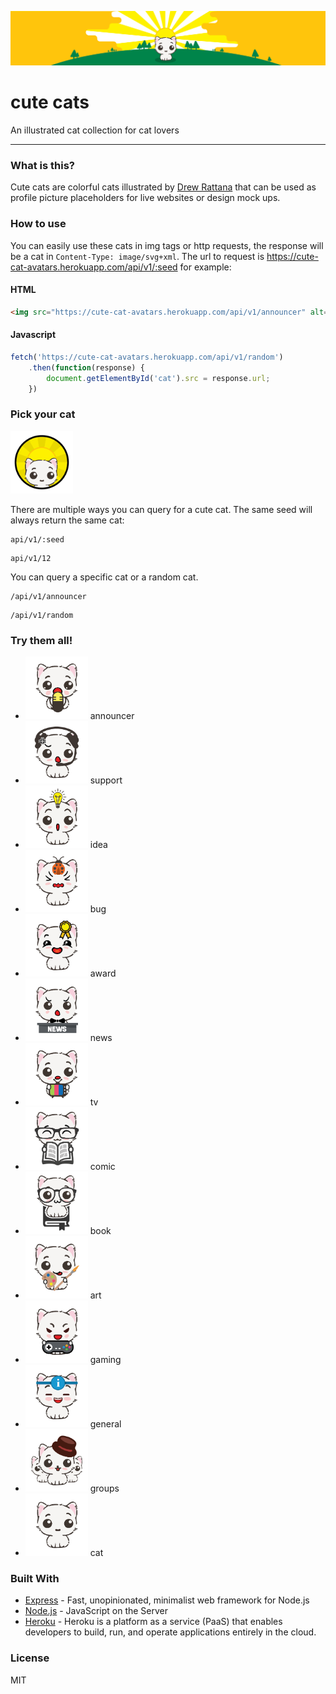 ![](https://raw.githubusercontent.com/Laosing/cute-cat-avatars/master/assets/png/banner.png)

# cute cats
An illustrated cat collection for cat lovers

---

### What is this?
Cute cats are colorful cats illustrated by [Drew Rattana](http://andrewrattana.com) that can be used as profile picture placeholders for live websites or design mock ups.

### How to use
You can easily use these cats in img tags or http requests, the response will be a cat in `Content-Type: image/svg+xml`. The url to request is https://cute-cat-avatars.herokuapp.com/api/v1/:seed for example:
#### HTML
```html
<img src="https://cute-cat-avatars.herokuapp.com/api/v1/announcer" alt="Cute announcer cat">
```
#### Javascript
```javascript
fetch('https://cute-cat-avatars.herokuapp.com/api/v1/random')
    .then(function(response) {
        document.getElementById('cat').src = response.url;
    })
```

### Pick your cat

<img src="https://raw.githubusercontent.com/Laosing/cute-cat-avatars/master/assets/png/logo.png" width="100" height="100">

There are multiple ways you can query for a cute cat.
The same seed will always return the same cat:
```
api/v1/:seed
```
```
api/v1/12
```
You can query a specific cat or a random cat.
```
/api/v1/announcer
```
```
/api/v1/random
```
### Try them all!
* <img src="https://raw.githubusercontent.com/Laosing/cute-cat-avatars/master/assets/png/announcer.png" width="100" height="100"> announcer
* <img src="https://raw.githubusercontent.com/Laosing/cute-cat-avatars/master/assets/png/support.png" width="100" height="100"> support
* <img src="https://raw.githubusercontent.com/Laosing/cute-cat-avatars/master/assets/png/idea.png" width="100" height="100"> idea
* <img src="https://raw.githubusercontent.com/Laosing/cute-cat-avatars/master/assets/png/bug.png" width="100" height="100"> bug
* <img src="https://raw.githubusercontent.com/Laosing/cute-cat-avatars/master/assets/png/award.png" width="100" height="100"> award
* <img src="https://raw.githubusercontent.com/Laosing/cute-cat-avatars/master/assets/png/news.png" width="100" height="100"> news
* <img src="https://raw.githubusercontent.com/Laosing/cute-cat-avatars/master/assets/png/tv.png" width="100" height="100"> tv
* <img src="https://raw.githubusercontent.com/Laosing/cute-cat-avatars/master/assets/png/comic.png" width="100" height="100"> comic
* <img src="https://raw.githubusercontent.com/Laosing/cute-cat-avatars/master/assets/png/book.png" width="100" height="100"> book
* <img src="https://raw.githubusercontent.com/Laosing/cute-cat-avatars/master/assets/png/art.png" width="100" height="100"> art
* <img src="https://raw.githubusercontent.com/Laosing/cute-cat-avatars/master/assets/png/gaming.png" width="100" height="100"> gaming
* <img src="https://raw.githubusercontent.com/Laosing/cute-cat-avatars/master/assets/png/general.png" width="100" height="100"> general
* <img src="https://raw.githubusercontent.com/Laosing/cute-cat-avatars/master/assets/png/groups.png" width="100" height="100"> groups
* <img src="https://raw.githubusercontent.com/Laosing/cute-cat-avatars/master/assets/png/cat.png" width="100" height="100"> cat

### Built With
* [Express](https://expressjs.com/) - Fast, unopinionated, minimalist web framework for Node.js
* [Node.js](https://nodejs.org/) - JavaScript on the Server
* [Heroku](https://www.heroku.com/) - Heroku is a platform as a service (PaaS) that enables developers to build, run, and operate applications entirely in the cloud.


### License
MIT
